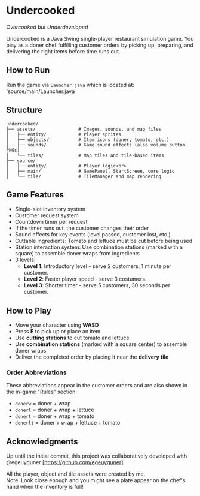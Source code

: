 # Undercooked
*Overcooked but Underdeveloped*

Undercooked is a Java Swing single-player restaurant simulation game. You play as a doner chef fulfilling customer orders by picking up, preparing, and delivering the right items before time runs out.

##  How to Run

Run the game via `Launcher.java` which is located at: 'source/main/Launcher.java


## Structure

```
undercooked/
├── assets/                # Images, sounds, and map files 
│   ├── entity/            # Player sprites 
│   ├── objects/           # Item icons (doner, tomato, etc.) 
│   ├── sounds/            # Game sound effects (also volume button PNGs) 
│   └── tiles/             # Map tiles and tile-based items 
├── source/ 
│   ├── entity/            # Player logic<br>
│   ├── main/              # GamePanel, StartScreen, core logic 
│   └── tile/              # TileManager and map rendering
```


## Game Features

- Single-slot inventory system  
- Customer request system  
- Countdown timer per request 
- If the timer runs out, the customer changes their order
- Sound effects for key events (level passed, customer lost, etc.)  
- Cuttable ingredients: Tomato and lettuce must be cut before being used  
- Station interaction system: Use combination stations (marked with a square) to assemble doner wraps from ingredients  
- 3 levels:  
  - **Level 1**: Introductory level - serve 2 customers, 1 minute per customer.
  - **Level 2**: Faster player speed - serve 3 costumers.
  - **Level 3**: Shorter timer - serve 5 customers, 30 seconds per customer.

## How to Play

- Move your character using **WASD**  
- Press **E** to pick up or place an item  
- Use **cutting stations** to cut tomato and lettuce  
- Use **combination stations** (marked with a square center) to assemble doner wraps  
- Deliver the completed order by placing it near the **delivery tile**  

### Order Abbreviations

These abbreviations appear in the customer orders and are also shown in the in-game "Rules" section:

- `donerw` = doner + wrap  
- `donerl` = doner + wrap + lettuce  
- `donert` = doner + wrap + tomato  
- `donerlt` = doner + wrap + lettuce + tomato  

## Acknowledgments
Up until the initial commit, this project was collaboratively developed with @egeuyguner [https://github.com/egeuyguner]

All the player, object and tile assets were created by me. <br>
Note: Look close enough and you might see a plate appear on the chef's hand when the inventory is full!
